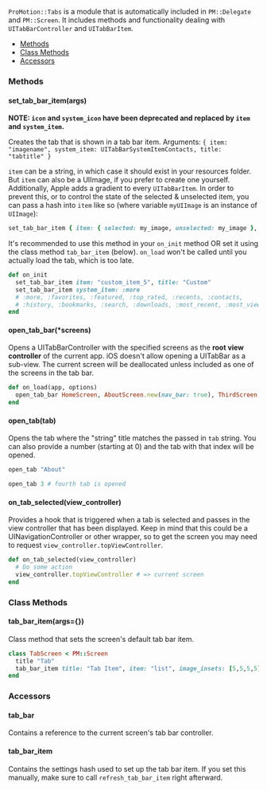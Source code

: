 `ProMotion::Tabs` is a module that is automatically included in `PM::Delegate` and `PM::Screen`. It includes methods and functionality dealing with `UITabBarController` and `UITabBarItem`.

* [Methods](?#methods)
* [Class Methods](?#class-methods)
* [Accessors](?#accessors)

### Methods

#### set_tab_bar_item(args)

**NOTE: `icon` and `system_icon` have been deprecated and replaced by `item` and `system_item`.**

Creates the tab that is shown in a tab bar item.
Arguments: `{ item: "imagename", system_item: UITabBarSystemItemContacts, title: "tabtitle" }`

`item` can be a string, in which case it should exist in your resources folder. But `item` can also be a UIImage, if you prefer to create one yourself. Additionally, Apple adds a gradient to every `UITabBarItem`. In order to prevent this, or to control the state of the selected & unselected item, you can pass a hash into `item` like so (where variable `myUIImage` is an instance of `UIImage`):

```ruby
set_tab_bar_item { item: { selected: my_image, unselected: my_image }, title: "tabtitle" }
```

It's recommended to use this method in your `on_init` method OR set it using the class method `tab_bar_item` (below). `on_load` won't be called until you actually load the tab, which is too late.

```ruby
def on_init
  set_tab_bar_item item: "custom_item_5", title: "Custom"
  set_tab_bar_item system_item: :more
  # :more, :favorites, :featured, :top_rated, :recents, :contacts,
  # :history, :bookmarks, :search, :downloads, :most_recent, :most_viewed
end
```

#### open_tab_bar(*screens)

Opens a UITabBarController with the specified screens as the **root view controller** of the current app.
iOS doesn't allow opening a UITabBar as a sub-view. The current screen will be deallocated unless included
as one of the screens in the tab bar.

```ruby
def on_load(app, options)
  open_tab_bar HomeScreen, AboutScreen.new(nav_bar: true), ThirdScreen, HelpScreen
end
```

#### open_tab(tab)

Opens the tab where the "string" title matches the passed in `tab` string. You can also
provide a number (starting at 0) and the tab with that index will be opened.

```ruby
open_tab "About"

open_tab 3 # fourth tab is opened
```

#### on_tab_selected(view_controller)

Provides a hook that is triggered when a tab is selected and passes in the view controller that has been displayed.
Keep in mind that this could be a UINavigationController or other wrapper, so to get the screen
you may need to request `view_controller.topViewController`.

```ruby
def on_tab_selected(view_controller)
  # Do some action
  view_controller.topViewController # => current screen
end
```

### Class Methods

#### tab_bar_item(args={})

Class method that sets the screen's default tab bar item.

```ruby
class TabScreen < PM::Screen
  title "Tab"
  tab_bar_item title: "Tab Item", item: "list", image_insets: [5,5,5,5]
end
```

### Accessors

#### tab_bar

Contains a reference to the current screen's tab bar controller.

#### tab_bar_item

Contains the settings hash used to set up the tab bar item. If you set this manually,
make sure to call `refresh_tab_bar_item` right afterward.
